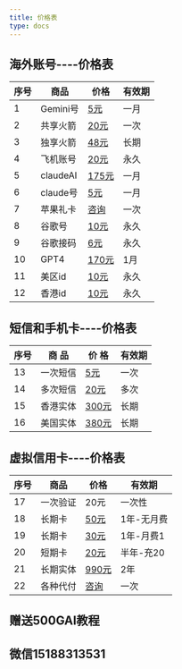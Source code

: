 ```yaml
---
title: 价格表
type: docs
---
```


## 海外账号----价格表

| 序号 | 商品 | 价格 | 有效期 |
| --- | --- | --- | --- |
| 1 | Gemini号 | [5元](https://item.taobao.com/item.htm?ft=t&id=907741389243) | 一月  |
| 2 | 共享火箭 | [20元](https://item.taobao.com/item.htm?ft=t&id=907741389243) | 一次 |
| 3 | 独享火箭 | [48元](https://item.taobao.com/item.htm?ft=t&id=907741389243) | 长期 |
| 4 | 飞机账号 | [20元](https://item.taobao.com/item.htm?ft=t&id=907741389243) | 永久  |
| 5 | claudeAI | [175元](https://item.taobao.com/item.htm?ft=t&id=907741389243) | 一月  |
| 6 | claude号 | [5元](https://item.taobao.com/item.htm?ft=t&id=907741389243) | 一月  |
| 7 | 苹果礼卡 | [咨询](https://item.taobao.com/item.htm?ft=t&id=907741389243)  | 一次 |
| 8 | 谷歌号 | [10元](https://item.taobao.com/item.htm?ft=t&id=907741389243) | 永久  |
| 9 | 谷歌接码 | [6元](https://item.taobao.com/item.htm?ft=t&id=907741389243) | 永久  |
| 10 | GPT4 | [170元](https://item.taobao.com/item.htm?ft=t&id=907741389243) | 1月  |
| 11 | 美区id | [10元](https://item.taobao.com/item.htm?ft=t&id=907741389243) | 永久  |
| 12 | 香港id | [10元](https://item.taobao.com/item.htm?ft=t&id=907741389243) | 永久  |

## 短信和手机卡----价格表
| 序号 | 商 品 | 价 格 | 有效期 |
| --- | --- | --- | --- |
| 13 | 一次短信 | [5元](https://item.taobao.com/item.htm?ft=t&id=907741389243)  | 一次 |
| 14 | 多次短信 | [20元](https://item.taobao.com/item.htm?ft=t&id=907741389243)  | 多次 |
| 15 | 香港实体 | [300元](https://item.taobao.com/item.htm?ft=t&id=907741389243)  | 长期 |
| 16 | 美国实体 | [380元](https://item.taobao.com/item.htm?ft=t&id=907741389243)  | 长期 |

## 虚拟信用卡----价格表
| 序号 | 商品 | 价格 | 有效期 |
| --- | --- | --- | --- |
| 17 | 一次验证 | 20元 | 一次性 |
| 18 | 长期卡 | [50元](https://item.taobao.com/item.htm?ft=t&id=907741389243) | 1年-无月费  |
| 19 | 长期卡 | [30元](https://item.taobao.com/item.htm?ft=t&id=907741389243) | 1年-月费1  |
| 20 | 短期卡 | [20元](https://item.taobao.com/item.htm?ft=t&id=907741389243) | 半年-充20  |
| 21 | 长期实体 | [990元](https://item.taobao.com/item.htm?ft=t&id=907741389243) | 2年  |
| 22 | 各种代付 | [咨询](https://item.taobao.com/item.htm?ft=t&id=907741389243) | 一次 |




## 赠送500GAI教程
## 微信15188313531